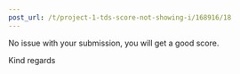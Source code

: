 ```yaml
---
post_url: /t/project-1-tds-score-not-showing-i/168916/18
---
```

No issue with your submission, you will get a good score.

Kind regards